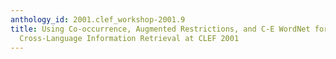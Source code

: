 ```yaml
---
anthology_id: 2001.clef_workshop-2001.9
title: Using Co-occurrence, Augmented Restrictions, and C-E WordNet for Chinese-English
  Cross-Language Information Retrieval at CLEF 2001
---
```

